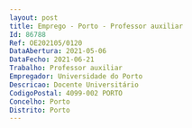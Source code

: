 ```yaml
--- 
layout: post
title: Emprego - Porto - Professor auxiliar
Id: 86788
Ref: OE202105/0120
DataAbertura: 2021-05-06
DataFecho: 2021-06-21
Trabalho: Professor auxiliar
Empregador: Universidade do Porto
Descricao: Docente Universitário
CodigoPostal: 4099-002 PORTO
Concelho: Porto
Distrito: Porto
--- 
```

